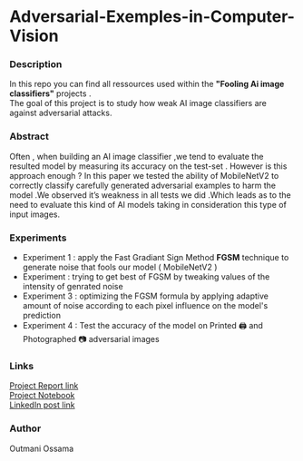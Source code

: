 # Adversarial-Exemples-in-Computer-Vision

### Description
In this repo you can find all ressources used within the **"Fooling Ai image classifiers"** projects .\
The goal of this project is to study how weak AI image classifiers are against adversarial attacks.

### Abstract
Often , when building an AI image classifier ,we
tend to evaluate the resulted model by measuring its accuracy on
the test-set . However is this approach enough ? In this paper we
tested the ability of MobileNetV2 to correctly classify carefully
generated adversarial examples to harm the model .We observed
it’s weakness in all tests we did .Which leads as to the need to
evaluate this kind of AI models taking in consideration this type
of input images.

### Experiments 

- Experiment 1 : apply the Fast Gradiant Sign Method **FGSM** technique to generate noise that fools our model ( MobileNetV2 )
- Experiment : trying to get best of FGSM by tweaking values of the intensity of genrated noise
- Experiment 3 : optimizing the FGSM formula by applying adaptive amount of noise according to each pixel influence on the model's prediction 
- Experiment 4 : Test the accuracy of the model on Printed 🖨️ and Photographed 📷 adversarial images


### Links
[Project Report link](Fooling%20AI%20Image%20Classifiers.pdf)\
[Project Notebook](Fooling_AI_image_Classifiers.ipynb)\
[LinkedIn post link](https://www.linkedin.com/posts/ossama-outmani_adversarial-examples-on-image-classifiers-activity-7183191847349997568-BvL3?utm_source=share&utm_medium=member_desktop)

### Author
Outmani Ossama

